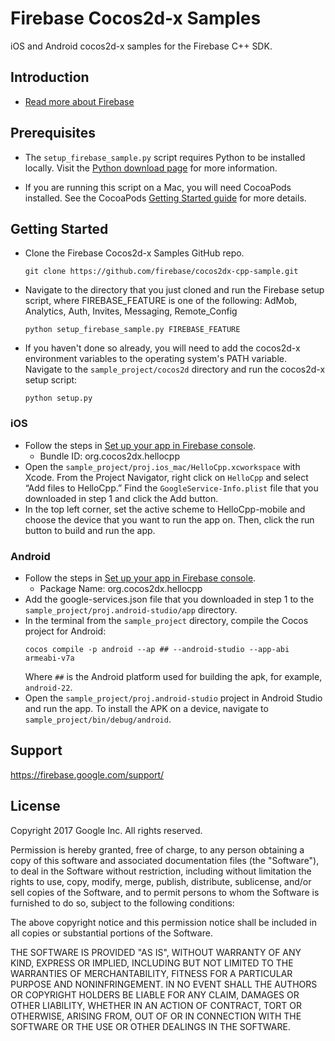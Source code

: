Firebase Cocos2d-x Samples
==========================

iOS and Android cocos2d-x samples for the Firebase C++ SDK.

Introduction
------------

- [Read more about Firebase](https://firebase.google.com/docs)

Prerequisites
-------------

- The `setup_firebase_sample.py` script requires Python to be installed locally.
  Visit the [Python download page](https://www.python.org/downloads/)
  for more information.

- If you are running this script on a Mac, you will need CocoaPods installed.
  See the CocoaPods [Getting Started guide](https://guides.cocoapods.org/using/getting-started.html)
  for more details.

Getting Started
---------------

- Clone the Firebase Cocos2d-x Samples GitHub repo.
  ```
  git clone https://github.com/firebase/cocos2dx-cpp-sample.git
  ```
- Navigate to the directory that you just cloned and run the Firebase setup
  script, where FIREBASE_FEATURE is one of the following:
  AdMob, Analytics, Auth, Invites, Messaging, Remote_Config
  ```
  python setup_firebase_sample.py FIREBASE_FEATURE
  ```
- If you haven't done so already, you will need to add the cocos2d-x environment
  variables to the operating system's PATH variable. Navigate to the
  `sample_project/cocos2d` directory and run the cocos2d-x setup script:
  ```
  python setup.py
  ```

### iOS
- Follow the steps in
  [Set up your app in Firebase console](https://firebase.google.com/docs/cpp/setup#set_up_your_app_in_name_appmanager).
    - Bundle ID: org.cocos2dx.hellocpp
- Open the `sample_project/proj.ios_mac/HelloCpp.xcworkspace` with Xcode. From
  the Project Navigator, right click on `HelloCpp` and select “Add files to
  HelloCpp.” Find the `GoogleService-Info.plist` file that you downloaded in
  step 1 and click the Add button.
- In the top left corner, set the active scheme to HelloCpp-mobile and choose
  the device that you want to run the app on. Then, click the run button to
  build and run the app.

### Android
- Follow the steps in
  [Set up your app in Firebase console](https://firebase.google.com/docs/cpp/setup#set_up_your_app_in_name_appmanager_1).
    - Package Name: org.cocos2dx.hellocpp
- Add the google-services.json file that you downloaded in step 1 to the
  `sample_project/proj.android-studio/app` directory.
- In the terminal from the `sample_project` directory, compile the Cocos project
  for Android:
  ```
  cocos compile -p android --ap ## --android-studio --app-abi armeabi-v7a
  ```
  Where `##` is the Android platform used for building the apk,
  for example, `android-22`.
- Open the `sample_project/proj.android-studio` project in Android Studio and
  run the app. To install the APK on a device, navigate to
  `sample_project/bin/debug/android`.

Support
-------

https://firebase.google.com/support/

License
-------

Copyright 2017 Google Inc. All rights reserved.

Permission is hereby granted, free of charge, to any person obtaining a copy of
this software and associated documentation files (the "Software"), to deal in
the Software without restriction, including without limitation the rights to
use, copy, modify, merge, publish, distribute, sublicense, and/or sell copies of
the Software, and to permit persons to whom the Software is furnished to do so,
subject to the following conditions:

The above copyright notice and this permission notice shall be included in all
copies or substantial portions of the Software.

THE SOFTWARE IS PROVIDED "AS IS", WITHOUT WARRANTY OF ANY KIND, EXPRESS OR
IMPLIED, INCLUDING BUT NOT LIMITED TO THE WARRANTIES OF MERCHANTABILITY, FITNESS
FOR A PARTICULAR PURPOSE AND NONINFRINGEMENT. IN NO EVENT SHALL THE AUTHORS
OR COPYRIGHT HOLDERS BE LIABLE FOR ANY CLAIM, DAMAGES OR OTHER LIABILITY,
WHETHER IN AN ACTION OF CONTRACT, TORT OR OTHERWISE, ARISING FROM, OUT OF OR IN
CONNECTION WITH THE SOFTWARE OR THE USE OR OTHER DEALINGS IN THE SOFTWARE.
